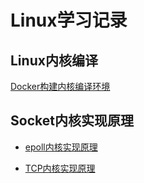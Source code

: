 # Linux学习记录 
## Linux内核编译
[Docker构建内核编译环境](./docker/compile-env.md)

## Socket内核实现原理
* [epoll内核实现原理](./socket/epoll.md)

* [TCP内核实现原理](./socket/tcp.md)
